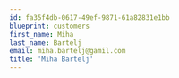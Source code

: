 ```yaml
---
id: fa35f4db-0617-49ef-9871-61a82831e1bb
blueprint: customers
first_name: Miha
last_name: Bartelj
email: miha.bartelj@gamil.com
title: 'Miha Bartelj'
---
```

